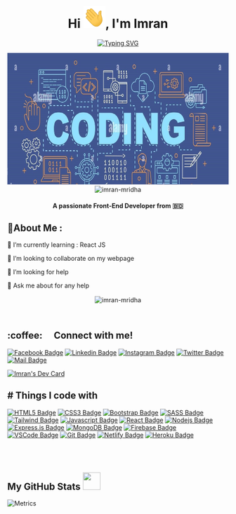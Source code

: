 <div align="center">
 
 <h1 align="center">Hi <img src = "https://raw.githubusercontent.com/imran-mridha/imran-mridha/main/hi.gif" width="50px" height="50px">, I'm Imran</h1>
 <p align="center">
<a href="https://git.io/typing-svg"><img src="https://readme-typing-svg.demolab.com?font=Fira+Code&pause=1000&center=true&width=435&lines=Newbie+Web+Developer;Exploring+Programming" alt="Typing SVG" /></a>
</p>  
<img width="100%" height = "300px" src="https://raw.githubusercontent.com/imran-mridha/imran-mridha/main/coding.jpg" alt="cover" />
<span align="left"> <img src="https://komarev.com/ghpvc/?username=imran-mridha&label=Profile%20views&color=0e75b6&style=flat" alt="imran-mridha" /> </span>
</div>
<h4 align="center">A passionate Front-End Developer from 🇧🇩</h4> 
<h2>💫About Me :</h2>
<p>

🌱 I’m currently learning : React JS

👯 I’m looking to collaborate on my webpage

🤔 I’m looking for help

💬 Ask me about for any help 
</p>

<p align="center"><img align="center" src="https://github-readme-streak-stats.herokuapp.com/?user=imran-mridha&" alt="imran-mridha" /></p>
<br>

<h2>
:coffee: &emsp;Connect with me!
</h2>

[![Facebook Badge](https://img.shields.io/badge/Facebook-1877F2?style=for-the-badge&logo=facebook&logoColor=white)](https://www.facebook.com/imran.mridha91/) [![Linkedin Badge](https://img.shields.io/badge/LinkedIn-0077B5?style=for-the-badge&logo=linkedin&logoColor=white)](https://www.linkedin.com/in/imranmridha91//) [![Instagram Badge](https://img.shields.io/badge/Instagram-E4405F?style=for-the-badge&logo=instagram&logoColor=white)](https://www.instagram.com/imran.mridha91/) [![Twitter Badge](https://img.shields.io/badge/Twitter-1DA1F2?style=for-the-badge&logo=twitter&logoColor=white)](https://twitter.com/m_dev_imran) [![Mail Badge](https://img.shields.io/badge/Gmail-D14836?style=for-the-badge&logo=gmail&logoColor=white)](mailto:imran.mridha91@gmail.com)

<a href="https://app.daily.dev/mdev_Imran"><img src="https://api.daily.dev/devcards/1ab5ebbe1e764154aed31864e9368907.png?r=3y0" width="400" alt="Imran's Dev Card"/></a>
<div>
<h2>
# Things I code with
</h2>

[![HTML5 Badge](https://img.shields.io/badge/-Html5-E34c26?style=for-the-badge&labelColor=black&logo=html5&logoColor=E34c26)](#) [![CSS3 Badge](https://img.shields.io/badge/CSS3-1572B6?style=for-the-badge&logo=css3&logoColor=white)](#) [![Bootstrap Badge](https://img.shields.io/badge/Bootstrap-553C7B?style=for-the-badge&logo=bootstrap&logoColor=white)](#) [![SASS Badge](https://img.shields.io/badge/Sass-CC6699?style=for-the-badge&logo=sass&logoColor=white)](#) [![Tailwind Badge](https://img.shields.io/badge/Tailwind%20CSS-092749?style=for-the-badge&logo=tailwindcss&logoColor=06B6D4&labelColor=000000)](#) [![Javascript Badge](https://img.shields.io/badge/-Javascript-F0DB4F?style=for-the-badge&labelColor=black&logo=javascript&logoColor=F0DB4F)](#) [![React Badge](https://img.shields.io/badge/-React-61DBFB?style=for-the-badge&labelColor=black&logo=react&logoColor=61DBFB)](#) [![Nodejs Badge](https://img.shields.io/badge/-Nodejs-3C873A?style=for-the-badge&labelColor=black&logo=node.js&logoColor=3C873A)](#) [![Express.js Badge](https://img.shields.io/badge/Express.js-000000?style=for-the-badge&logo=express&logoColor=white)](#) [![MongoDB Badge](https://img.shields.io/badge/MongoDB-4EA94B?style=for-the-badge&logo=mongodb&logoColor=white)](#) [![Firebase Badge](https://img.shields.io/badge/firebase-FFCA28.svg?&style=for-the-badge&logo=firebase&logoColor=white)](#) [![VSCode Badge](https://img.shields.io/badge/Visual_Studio-5C2D91?style=for-the-badge&logo=visual%20studio&logoColor=white)](#) [![Git Badge](https://img.shields.io/badge/Git-F05032?style=for-the-badge&logo=git&logoColor=white)](#) [![Netlify Badge](https://img.shields.io/badge/Netlify-3C873A?style=for-the-badge&logo=netlify&logoColor=white)](#) [![Heroku Badge](https://img.shields.io/badge/Heroku-430098?style=for-the-badge&logo=heroku&logoColor=white)](#)
</div>
 


<br> 
  <br>
  <h2> My GitHub Stats <img src='https://media1.giphy.com/media/du3J3cXyzhj75IOgvA/giphy.gif?cid=ecf05e47x2g034i9pzwtzzsd3xgg2w9nr94t4tflbbgo3008&rid=giphy.gif' width="40px" height="40px"> </h2>

![Metrics](https://metrics.lecoq.io/imran-mridha?template=terminal&base.header=0&base.activity=0&base.repositories=0&base.metadata=0&languages=1&languages.limit=8&languages.colors=github&languages.threshold=0%25&config.timezone=America%2FToronto)

<!-- <h2>Support Me <img src = "https://media2.giphy.com/media/RJgjFf46V4KVa1l42A/giphy.gif?cid=ecf05e47a0n3gi1bfqntqmob8g9aid1oyj2wr3ds3mg700bl&rid=giphy.gif" width="40px" height="40px"></h2>  
<p><a href="https://www.buymeacoffee.com/imranSabbir"> <img align="left" src="https://cdn.buymeacoffee.com/buttons/v2/default-yellow.png" height="50" width="210" alt="atik" /></a></p> -->


<!-- ![Waves](https://raw.githubusercontent.com/shakilahmedatik/shakilahmedatik/36f6082eed9388f5965d96f2fbc917a2cb888c89/wave.svg) --> 
